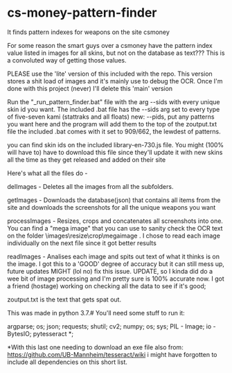 # cs-money-pattern-finder
It finds pattern indexes for weapons on the site csmoney

For some reason the smart guys over a csmoney have the pattern index value listed in images for all skins, but not on the database as text??? This is a convoluted way of getting those values.

PLEASE use the 'lite' version of this included with the repo. This version stores a shit load of images and it's mainly use to debug the OCR. Once I'm done with this project (never) I'll delete this 'main' version

Run the "_run_pattern_finder.bat" file with the arg --sids with every unique skin id you want.
The included .bat file has the --sids arg set to every type of five-seven kami (stattraks and all floats)
new: --pids, put any patterns you want here and the program will add them to the top of the zoutput.txt file
the included .bat comes with it set to 909/662, the lewdest of patterns.

you can find skin ids on the included library-en-730.js file. You might (100% will have to) have to download this file since they'll update it with new skins all the time as they get released and added on their site

Here's what all the files do - 

delImages - Deletes all the images from all the subfolders.

getImages - Downloads the database(json) that contains all items from the site and downloads the screenshots for all the unique weapons you want 

processImages - Resizes, crops and concatenates all screenshots into one. You can find a "mega image" that you can use to sanity check the OCR text on the folder \images\resize\crop\megaimage . I chose to read each image individually on the next file since it got better results

readImages - Analises each image and spits out text of what it thinks is on the image. I got this to a 'GOOD' degree of accuracy but it can still mess up, future updates MIGHT (lol no) fix this issue. UPDATE, so I kinda did do a wee bit of image processing and I'm pretty sure is 100% accurate now. I got a friend (hostage) working on checking all the data to see if it's good;

zoutput.txt is the text that gets spat out.

This was made in python 3.7.#
You'll need some stuff to run it:

argparse; 
os; 
json; 
requests; 
shutil; 
cv2; 
numpy; 
os; 
sys; 
PIL - Image; 
io - BytesIO; 
pytesseract *; 

*With this last one needing to download an exe file also from: https://github.com/UB-Mannheim/tesseract/wiki
i might have forgotten to include all dependencies on this short list.

